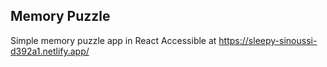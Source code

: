 ## Memory Puzzle

Simple memory puzzle app in React
Accessible at https://sleepy-sinoussi-d392a1.netlify.app/
